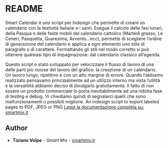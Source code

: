 # README #

Smart Calendar è uno script per Indesign che permette di creare un calendario con le festività italiane e i santi. Esegue il calcolo delle fasi lunari, della Pasqua e delle feste mobili del calendario cattolico (Martedì grasso, Le Ceneri, Pasquetta, Quaresima, Avvento…ecc), permette di scegliere l’ordine di generazione del calendario e applica a ogni elemento uno stile di paragrafo o di carattere.
Formattando gli stili nel modo corretto si può ottenere qualsiasi tipo di impaginazione: dal calendario classico all’agenda.

Questo script è stato sviluppato per velocizzare il flusso di lavoro di una delle parti più noiose del lavoro del grafico: la creazione di un calendario. Un lavoro lungo, ripetitivo e con un alto margine di errore. Quando l’abbiamo realizzato pensavamo principalmente ad un utilizzo interno ma vista l’utilità e la versatilità abbiamo deciso di divulgarlo gratuitamente. Il fatto di non essere un prodotto commerciale lo porta inevitabilmente ad una ridotta fase di testing e debug. Vi chiediamo quindi di segnalarci quelli che sono malfunzionamenti o possibili migliorie.
An indesign script to export labeled pages to PDF, JPEG or PNG
[Leggi la documentazione completa su: smartmix.it](https://smartmix.it/grafica-design/smart-calendar-indesign)


## Author ##

* **Tiziano Volpe** - *Smart Mix* - [smartmix.it](https://smartmix.it)
